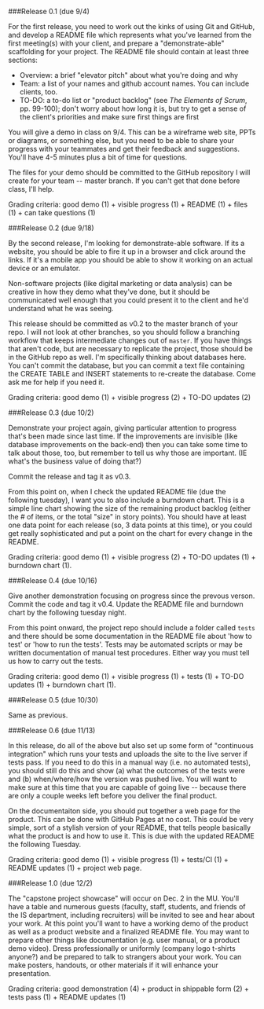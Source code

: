 
###Release 0.1 (due 9/4)

For the first release, you need to work out the kinks of using Git and GitHub, and develop a README file which represents what you've learned from the first meeting(s) with your client, and prepare a "demonstrate-able" scaffolding for your project.  The README file should contain at least three sections:

- Overview: a brief "elevator pitch" about what you're doing and why
- Team: a list of your names and github account names.  You can include clients, too.
- TO-DO: a to-do list or "product backlog" (see *The Elements of Scrum*, pp. 99-100); don't worry about how long it is, but try to get a sense of the client's priorities and make sure first things are first

You will give a demo in class on 9/4.  This can be a wireframe web site, PPTs or diagrams, or something else, but you need to be able to share your progress with your teammates and get their feedback and suggestions.  You'll have 4-5 minutes plus a bit of time for questions.

The files for your demo should be committed to the GitHub repository I will create for your team -- master branch.  If you can't get that done before class, I'll help.

Grading criteria: good demo (1) + visible progress (1) + README (1) + files (1) + can take questions (1)

###Release 0.2 (due 9/18)

By the second release, I'm looking for demonstrate-able software.  If its a website, you should be able to fire it up in a browser and click around the links.  If it's a mobile app you should be able to show it working on an actual device or an emulator.  

Non-software projects (like digital marketing or data analysis) can be creative in how they demo what they've done, but it should be communicated well enough that you could present it to the client and he'd understand what he was seeing.

This release should be committed as v0.2 to the master branch of your repo.  I will not look at other branches, so you should follow a branching workflow that keeps intermediate changes out of `master`.  If you have things that aren't code, but are necessary to replicate the project, those should be in the GitHub repo as well.  I'm specifically thinking about databases here.  You can't commit the database, but you can commit a text file containing the CREATE TABLE and INSERT statements to re-create the database.  Come ask me for help if you need it.

Grading criteria:  good demo (1) + visible progress (2) + TO-DO updates (2)

###Release 0.3 (due 10/2)

Demonstrate your project again, giving particular attention to progress that's been made since last time.  If the improvements are invisible (like database improvements on the back-end) then you can take some time to talk about those, too, but remember to tell us why those are important.  (IE what's the business value of doing that?)

Commit the release and tag it as v0.3.

From this point on, when I check the updated README file (due the following tuesday), I want you to also include a burndown chart.  This is a simple line chart showing the size of the remaining product backlog (either the # of items, or the total "size" in story points).  You should have at least one data point for each release (so, 3 data points at this time), or you could get really sophisticated and put a point on the chart for every change in the README.

Grading criteria:  good demo (1) + visible progress (2) + TO-DO updates (1) + burndown chart (1).

###Release 0.4 (due 10/16)

Give another demonstration focusing on progress since the prevous verson.  Commit the code and tag it v0.4.  Update the README file and burndown chart by the following tuesday night.

From this point onward, the project repo should include a folder called `tests` and there should be some documentation in the README file about 'how to test' or 'how to run the tests'.  Tests may be automated scripts or may be written documentation of manual test procedures.  Either way you must tell us how to carry out the tests.

Grading criteria:  good demo (1) + visible progress (1) + tests (1) + TO-DO updates (1) + burndown chart (1).

###Release 0.5 (due 10/30)

Same as previous.

###Release 0.6 (due 11/13)

In this release, do all of the above but also set up some form of "continuous integration" which runs your tests and uploads the site to the live server if tests pass.  If you need to do this in a manual way (i.e. no automated tests), you should still do this and show (a) what the outcomes of the tests were and (b) when/where/how the version was pushed live.  You will want to make sure at this time that you are capable of going live -- because there are only a couple weeks left before you deliver the final product.

On the documentaiton side, you should put together a web page for the product.  This can be done with GitHub Pages at no cost.  This could be very simple, sort of a stylish version of your README, that tells people basically what the product is and how to use it.  This is due with the updated README the following Tuesday.

Grading criteria:  good demo (1) + visible progress (1) + tests/CI (1) + README updates (1) + project web page.

###Release 1.0 (due 12/2)

The "capstone project showcase" will occur on Dec. 2 in the MU.  You'll have a table and numerous guests (faculty, staff, students, and friends of the IS department, including recruiters) will be invited to see and hear about your work.  At this point you'll want to have a working demo of the product as well as a product website and a finalized README file.  You may want to prepare other things like documentation (e.g. user manual, or a product demo video).  Dress professionally or uniformly (company logo t-shirts anyone?) and be prepared to talk to strangers about your work.  You can make posters, handouts, or other materials if it will enhance your presentation.

Grading criteria:  good demonstration (4) + product in shippable form (2) + tests pass (1) + README updates (1)
